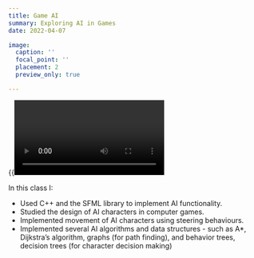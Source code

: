 ```yaml
---
title: Game AI
summary: Exploring AI in Games
date: 2022-04-07

image:
  caption: ''
  focal_point: ''
  placement: 2
  preview_only: true

---
```

{{<video src="AI.mp4" controls="yes">}}
For my final assignment of CSC 484 - Building Game AI, I created a simulation where two characters traverse an indoor environment. One character is identified as the monster and its goal is to pursue the other character, identified as the player. If the monster catches the player then the two characters return to their respective starting positions.

In this class I:

- Used C++ and the SFML library to implement AI functionality.
- Studied the design of AI characters in computer games.
- Implemented movement of AI characters using steering behaviours.
- Implemented several AI algorithms and data structures - such as A*, Dijkstra’s algorithm, graphs (for path finding), and behavior trees, decision trees (for character decision making)


